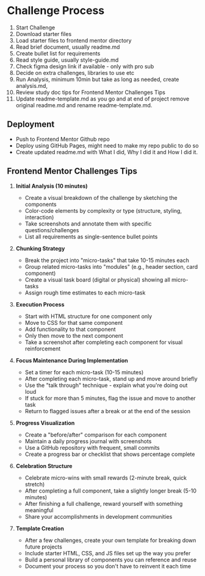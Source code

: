 # Challenge Process

1. Start Challenge
2. Download starter files
3. Load starter files to frontend mentor directory
4. Read brief document, usually readme.md
5. Create bullet list for requirements
6. Read style guide, usually style-guide.md
7. Check figma design link if available - only with pro sub
8. Decide on extra challenges, libraries to use etc
9. Run Analysis, minimum 10min but take as long as needed, create analysis.md,
10. Review study doc tips for Frontend Mentor Challenges Tips
11. Update readme-template.md as you go and at end of project remove original readme.md and rename readme-template.md.

## Deployment

- Push to Frontend Mentor Github repo
- Deploy using GitHub Pages, might need to make my repo public to do so
- Create updated readme.md with What I did, Why I did it and How I did it.

## Frontend Mentor Challenges Tips

1. **Initial Analysis (10 minutes)**
   - Create a visual breakdown of the challenge by sketching the components
   - Color-code elements by complexity or type (structure, styling, interaction)
   - Take screenshots and annotate them with specific questions/challenges
   - List all requirements as single-sentence bullet points

2. **Chunking Strategy**
   - Break the project into "micro-tasks" that take 10-15 minutes each
   - Group related micro-tasks into "modules" (e.g., header section, card component)
   - Create a visual task board (digital or physical) showing all micro-tasks
   - Assign rough time estimates to each micro-task

3. **Execution Process**
   - Start with HTML structure for one component only
   - Move to CSS for that same component
   - Add functionality to that component
   - Only then move to the next component
   - Take a screenshot after completing each component for visual reinforcement

4. **Focus Maintenance During Implementation**
   - Set a timer for each micro-task (10-15 minutes)
   - After completing each micro-task, stand up and move around briefly
   - Use the "talk through" technique - explain what you're doing out loud
   - If stuck for more than 5 minutes, flag the issue and move to another task
   - Return to flagged issues after a break or at the end of the session

5. **Progress Visualization**
   - Create a "before/after" comparison for each component
   - Maintain a daily progress journal with screenshots
   - Use a GitHub repository with frequent, small commits
   - Create a progress bar or checklist that shows percentage complete

6. **Celebration Structure**
   - Celebrate micro-wins with small rewards (2-minute break, quick stretch)
   - After completing a full component, take a slightly longer break (5-10 minutes)
   - After finishing a full challenge, reward yourself with something meaningful
   - Share your accomplishments in development communities

7. **Template Creation**
   - After a few challenges, create your own template for breaking down future projects
   - Include starter HTML, CSS, and JS files set up the way you prefer
   - Build a personal library of components you can reference and reuse
   - Document your process so you don't have to reinvent it each time
